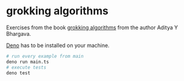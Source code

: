 # grokking algorithms

Exercises from the book [grokking algorithms](https://www.manning.com/books/grokking-algorithms-second-edition) from the author Aditya Y Bhargava.

[Deno](https://deno.com/) has to be installed on your machine.

```bash
# run every example from main
deno run main.ts
# execute tests
deno test
```